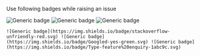 Use following badges while raising an issue

![Generic badge](https://img.shields.io/badge/stackoverflow-unfriendly-red.svg) ![Generic badge](https://img.shields.io/badge/Googled-yes-green.svg) ![Generic badge](https://img.shields.io/badge/Type-feature%20enquiry-1abc9c.svg)

```
![Generic badge](https://img.shields.io/badge/stackoverflow-unfriendly-red.svg) ![Generic badge](https://img.shields.io/badge/Googled-yes-green.svg) ![Generic badge](https://img.shields.io/badge/Type-feature%20enquiry-1abc9c.svg)
```
